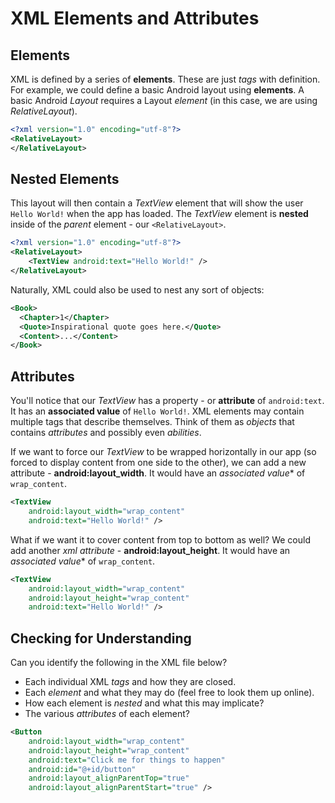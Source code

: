 # XML Elements and Attributes

## Elements

XML is defined by a series of **elements**. These are just *tags* with definition. For example, we could define a basic Android layout using **elements**. A basic Android *Layout* requires a Layout *element* (in this case, we are using *RelativeLayout*).

```xml
<?xml version="1.0" encoding="utf-8"?>
<RelativeLayout>
</RelativeLayout>
```

## Nested Elements

This layout will then contain a *TextView* element that will show the user `Hello World!` when the app has loaded. The *TextView* element is **nested** inside of the *parent* element - our `<RelativeLayout>`.

```xml
<?xml version="1.0" encoding="utf-8"?>
<RelativeLayout>
    <TextView android:text="Hello World!" />
</RelativeLayout>
```

Naturally, XML could also be used to nest any sort of objects:

```xml
<Book>
  <Chapter>1</Chapter>
  <Quote>Inspirational quote goes here.</Quote>
  <Content>...</Content>
</Book>
```

## Attributes

You'll notice that our *TextView* has a property - or **attribute** of `android:text`. It has an **associated value** of `Hello World!`. XML elements may contain multiple tags that describe themselves. Think of them as *objects* that contains *attributes* and possibly even *abilities*.

If we want to force our *TextView* to be wrapped horizontally in our app (so forced to display content from one side to the other), we can add a new attribute - **android:layout_width**. It would have an *associated value** of `wrap_content`.

```xml
<TextView
    android:layout_width="wrap_content"
    android:text="Hello World!" />
```

What if we want it to cover content from top to bottom as well? We could add another *xml attribute* - **android:layout_height**. It would have an *associated value** of `wrap_content`.

```xml
<TextView
    android:layout_width="wrap_content"
    android:layout_height="wrap_content"
    android:text="Hello World!" />
```

## Checking for Understanding

Can you identify the following in the XML file below?

- Each individual XML *tags* and how they are closed.
- Each *element* and what they may do (feel free to look them up online).
- How each element is *nested* and what this may implicate?
- The various *attributes* of each element?

```xml
<Button
    android:layout_width="wrap_content"
    android:layout_height="wrap_content"
    android:text="Click me for things to happen"
    android:id="@+id/button"
    android:layout_alignParentTop="true"
    android:layout_alignParentStart="true" />
```
